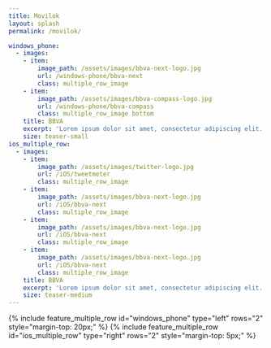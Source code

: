 ```yaml
---
title: Movilok
layout: splash
permalink: /movilok/

windows_phone:
  - images:
    - item:
        image_path: /assets/images/bbva-next-logo.jpg
        url: /windows-phone/bbva-next
        class: multiple_row_image
    - item:
        image_path: /assets/images/bbva-compass-logo.jpg
        url: /windows-phone/bbva-compass
        class: multiple_row_image bottom
    title: BBVA
    excerpt: 'Lorem ipsum dolor sit amet, consectetur adipiscing elit. Morbi neque purus, volutpat ut purus nec, ultrices venenatis erat. Maecenas fermentum scelerisque justo, ullamcorper tristique tortor tristique ut.'
    size: teaser-small
ios_multiple_row:
  - images:
    - item:
        image_path: /assets/images/twitter-logo.jpg
        url: /iOS/tweetmeter
        class: multiple_row_image
    - item:
        image_path: /assets/images/bbva-next-logo.jpg
        url: /iOS/bbva-next
        class: multiple_row_image
    - item:
        image_path: /assets/images/bbva-next-logo.jpg
        url: /iOS/bbva-next
        class: multiple_row_image
    - item:
        image_path: /assets/images/bbva-next-logo.jpg
        url: /iOS/bbva-next
        class: multiple_row_image
    title: BBVA
    excerpt: 'Lorem ipsum dolor sit amet, consectetur adipiscing elit. Morbi neque purus, volutpat ut purus nec, ultrices venenatis erat. Maecenas fermentum scelerisque justo, ullamcorper tristique tortor tristique ut.'
    size: teaser-medium
---
```


{% include feature_multiple_row id="windows_phone" type="left" rows="2" style="margin-top: 20px;" %}
{% include feature_multiple_row id="ios_multiple_row" type="right" rows="2" style="margin-top: 5px;" %}